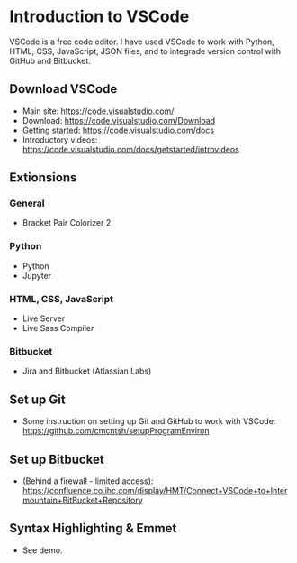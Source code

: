 # Introduction to VSCode

VSCode is a free code editor. I have used VSCode to work with Python, HTML, CSS, JavaScript, JSON files, and to integrade version control with GitHub and Bitbucket.

## Download VSCode

* Main site: https://code.visualstudio.com/
* Download: https://code.visualstudio.com/Download
* Getting started: https://code.visualstudio.com/docs
* Introductory videos: https://code.visualstudio.com/docs/getstarted/introvideos

## Extionsions

### General

* Bracket Pair Colorizer 2

### Python

* Python
* Jupyter

### HTML, CSS, JavaScript

* Live Server
* Live Sass Compiler

### Bitbucket

* Jira and Bitbucket (Atlassian Labs)

## Set up Git

* Some instruction on setting up Git and GitHub to work with VSCode: https://github.com/cmcntsh/setupProgramEnviron

## Set up Bitbucket

* (Behind a firewall - limited access): https://confluence.co.ihc.com/display/HMT/Connect+VSCode+to+Intermountain+BitBucket+Repository

## Syntax Highlighting & Emmet

* See demo.
